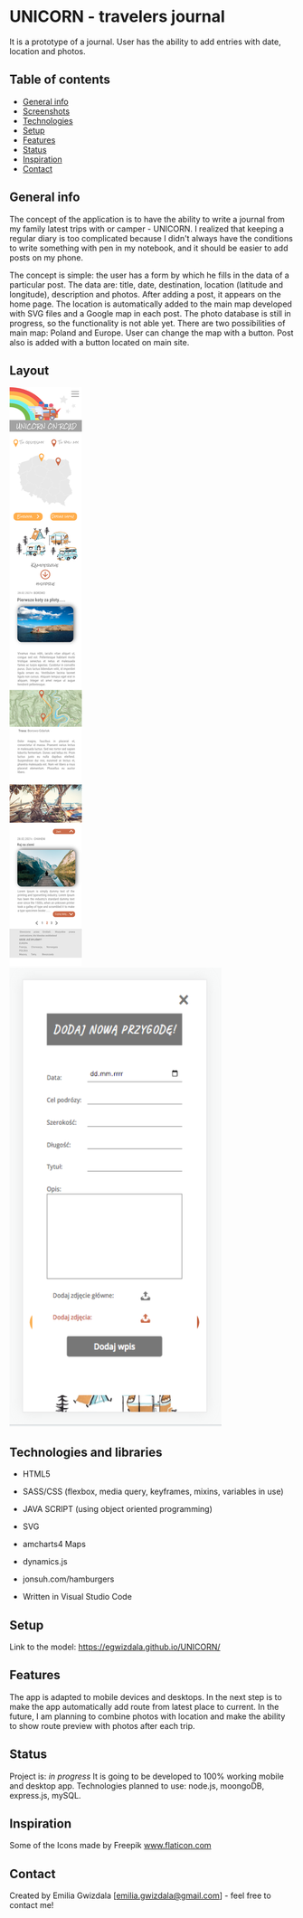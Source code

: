 # UNICORN - travelers journal
It is a prototype of a journal. User has the ability to add entries with date, location and photos. 

## Table of contents
* [General info](#general-info)
* [Screenshots](#screenshots)
* [Technologies](#technologies)
* [Setup](#setup)
* [Features](#features)
* [Status](#status)
* [Inspiration](#inspiration)
* [Contact](#contact)

## General info
The concept of the application is to have the ability to write a journal from my family latest trips with or camper - UNICORN. I realized that keeping a regular diary is too complicated because I didn't always have the conditions to write something with pen in my notebook, and it should be easier to add posts on my phone. 

The concept is simple: the user has a form by which he fills in the data of a particular post. The data are: title, date, destination, location (latitude and longitude), description and photos. After adding a post, it appears on the home page. The location is automatically added to the main map developed with SVG files and a Google map in each post. The photo database is still in progress, so the functionality is not able yet. There are two possibilities of main map: Poland and Europe. User can change the map with a button. Post also is added with a button located on main site. 

## Layout
![MobileScreen](/img/mobile.png)
![FormScreen](/img/form.png)

## Technologies and libraries
* HTML5
* SASS/CSS (flexbox, media query, keyframes, mixins, variables in use)
* JAVA SCRIPT (using object oriented programming)
* SVG
* amcharts4 Maps
* dynamics.js
* jonsuh.com/hamburgers

* Written in Visual Studio Code

## Setup
Link to the model:
https://egwizdala.github.io/UNICORN/

## Features


The app is adapted to mobile devices and desktops. In the next step is to make the app automatically add route from latest place to current. In the future, I am planning to combine photos with location and make the ability to show route preview with photos after each trip. 

## Status
Project is: _in progress_
It is going to be developed to 100% working mobile and desktop app. Technologies planned to use: node.js, moongoDB, express.js, mySQL.

## Inspiration
Some of the Icons made by Freepik www.flaticon.com

## Contact
Created by Emilia Gwizdala [emilia.gwizdala@gmail.com] - feel free to contact me!

